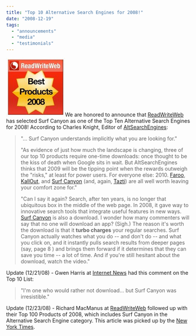 ```yaml
---
title: "Top 10 Alternative Search Engines for 2008!"
date: "2008-12-19"
tags: 
  - "announcements"
  - "media"
  - "testimonials"
---
```


![ReadWriteWeb Best Products 2008](/assets/images/rank-dynamics/rww-best-products-2008.jpg "ReadWriteWeb Best Products 2008")We are honored to announce that [ReadWriteWeb](http://www.readwriteweb.com/archives/top_10_alternative_search_engi.php) has selected Surf Canyon as one of the Top Ten Alternative Search Engines for 2008! According to Charles Knight, Editor of [AltSearchEngines](http://www.altsearchengines.com):

> "... Surf Canyon understands implicitly what you are looking for."
> 
> "As evidence of just how much the landscape is changing, three of our top 10 products require one-time downloads: once thought to be the kiss of death when Google sits in wait. But AltSearchEngines thinks that 2009 will be the tipping point when the rewards outweigh the "risks," at least for power users. For everyone else: 2010. [Faroo](http://www.faroo.com), [KallOut](http://www.kallout.com), and [Surf Canyon](http://www.surfcanyon.com) (and, again, [Tazti](http://www.tazti.com)) are all well worth leaving your comfort zone for."
> 
> "Can I say it again? Search, after ten years, is no longer that ubiquitous box in the middle of the web page. In 2008, it gave way to innovative search tools that integrate useful features in new ways. [Surf Canyon](http://www.surfcanyon.com/) is also a download. I wonder how many commenters will say that no one will download an app? (Sigh.) The reason it's worth the download is that it **turbo charges** your regular searches. Surf Canyon actually watches what you do -- and don't do -- and what you click on, and it instantly pulls search results from deeper pages (say, page 8 ) and brings them forward if it determines that they can save you time -- a lot of time. And if you're still hesitant about the download, watch the video."

Update (12/21/08) - Gwen Harris at [Internet News](http://www.websearchguide.ca/netblog/archives/008123.html) had this comment on the Top 10 List:

> "I'm one who would rather not download... but Surf Canyon was irresistible."

Update (12/23/08) - Richard MacManus at [ReadWriteWeb](http://www.readwriteweb.com/archives/top_100_products_of_2008.php) followed up with their Top 100 Products of 2008, which includes Surf Canyon in the Alternative Search Engine category. This article was picked up by the [New York Times](http://www.nytimes.com/external/readwriteweb/2008/12/23/23readwriteweb-top_100_products_of_2008.html).
